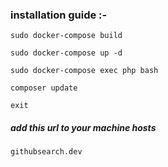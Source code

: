 ### installation guide :- 

```sudo docker-compose build```

```sudo docker-compose up -d```

```sudo docker-compose exec php bash```

```composer update```

```exit```

##### add this url to your machine hosts 

```githubsearch.dev```
